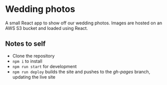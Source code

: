 # Wedding photos

A small React app to show off our wedding photos. Images are hosted on an AWS S3 bucket and loaded using React.

## Notes to self

- Clone the repository
- `npm i` to install
- `npm run start` for development
- `npm run deploy` builds the site and pushes to the _gh-pages_ branch, updating the live site
